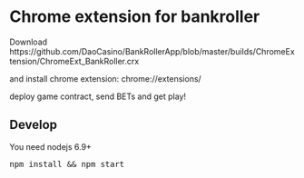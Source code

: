 <h1>Chrome extension for bankroller</h1>
Download
https://github.com/DaoCasino/BankRollerApp/blob/master/builds/ChromeExtension/ChromeExt_BankRoller.crx

and install chrome extension:
chrome://extensions/

deploy game contract, send BETs and get play!


<h2>Develop</h2>
You need nodejs 6.9+
<pre>npm install && npm start</pre>
